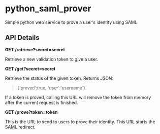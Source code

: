 # python_saml_prover
Simple python web service to prove a user's identity using SAML

## API Details
**GET /retrieve?secret=secret**

Retrieve a new validation token to give a user.


**GET /get?secret=secret**

Retrieve the status of the given token.  Returns JSON:
> {'proved':true, 'user':'username'}

If a token is proved, calling this URL will remove the token from memory after the current request is finished.


**GET /prove?token=token**

This is the URL to send to users to prove their identity.  This URL starts the SAML redirect.

